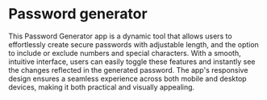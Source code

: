# Password generator
This Password Generator app is a dynamic tool that allows users to effortlessly create secure passwords with adjustable length, and the option to include or exclude numbers and special characters. With a smooth, intuitive interface, users can easily toggle these features and instantly see the changes reflected in the generated password. The app's responsive design ensures a seamless experience across both mobile and desktop devices, making it both practical and visually appealing.
